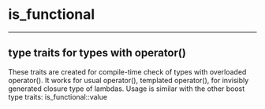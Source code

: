 is_functional
=============

-------------------------------------------
type traits for types with operator()
-------------------------------------------

These traits are created for compile-time check of types
with overloaded operator(). It works for usual operator(),
templated operator(), for invisibly generated closure type
of lambdas.
Usage is similar with the other boost type traits:
is_functional<T>::value
